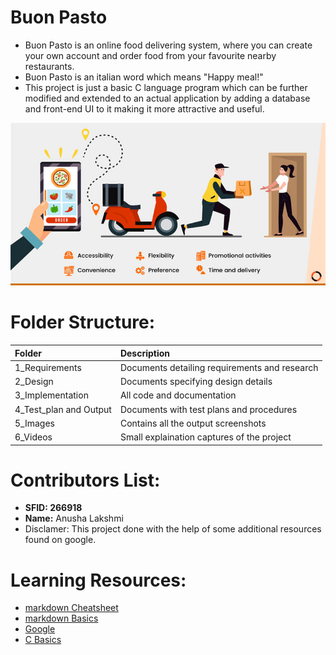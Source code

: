 # Buon Pasto
* Buon Pasto is an online food delivering system, where you can create your own account and order food from your favourite nearby restaurants.
* Buon Pasto is an italian word which means "Happy meal!"
* This project is just a basic C language program which can be further modified and extended to an actual application by adding a database and front-end UI to it making it more    attractive and useful. 



![Buon Pasto](banner.jpg)

# Folder Structure:

|       Folder          |                   Description                          |
|        :---           |                       :---                             |
| 1_Requirements        | Documents detailing requirements and research          |
| 2_Design              | Documents specifying design details                    |
| 3_Implementation      | All code and documentation                             |
| 4_Test_plan and Output| Documents with test plans and procedures               |
| 5_Images              | Contains all the output screenshots                    |
| 6_Videos              |   Small explaination captures of the project           |

# Contributors List:
* **SFID: 266918**
* **Name:** Anusha Lakshmi
* Disclamer: This project done with the help of some additional resources found on google.

# Learning Resources:
* [markdown Cheatsheet](https://github.com/adam-p/markdown-here/wiki/Markdown-Cheatsheet)
* [markdown Basics](https://guides.github.com/features/mastering-markdown/)
* [Google](https://www.google.com)
* [C Basics](https://developerinsider.co/c-programming-language-cheat-sheet/)
